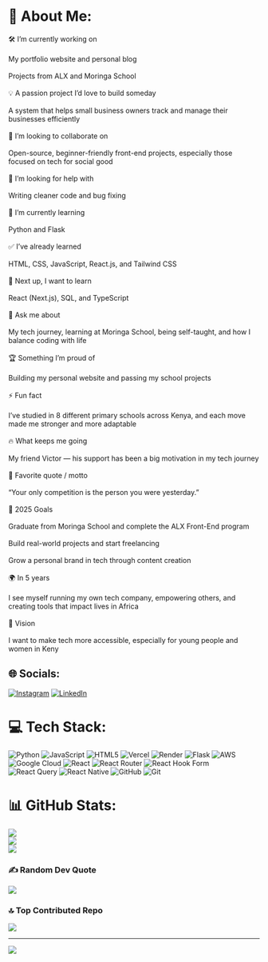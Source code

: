 # 💫 About Me:
🛠️ I’m currently working on<br><br>My portfolio website and personal blog<br><br>Projects from ALX and Moringa School<br><br>💡 A passion project I’d love to build someday<br><br>A system that helps small business owners track and manage their businesses efficiently<br><br>🤝 I’m looking to collaborate on<br><br>Open-source, beginner-friendly front-end projects, especially those focused on tech for social good<br><br>🤲 I’m looking for help with<br><br>Writing cleaner code and bug fixing<br><br>🌱 I’m currently learning<br><br>Python and Flask<br><br>✅ I’ve already learned<br><br>HTML, CSS, JavaScript, React.js, and Tailwind CSS<br><br>🎯 Next up, I want to learn<br><br>React (Next.js), SQL, and TypeScript<br><br>💬 Ask me about<br><br>My tech journey, learning at Moringa School, being self-taught, and how I balance coding with life<br><br>🏆 Something I’m proud of<br><br>Building my personal website and passing my school projects<br><br>⚡ Fun fact<br><br>I’ve studied in 8 different primary schools across Kenya, and each move made me stronger and more adaptable<br><br>🔥 What keeps me going<br><br>My friend Victor — his support has been a big motivation in my tech journey<br><br>💬 Favorite quote / motto<br><br>“Your only competition is the person you were yesterday.”<br><br>🎯 2025 Goals<br><br>Graduate from Moringa School and complete the ALX Front-End program<br><br>Build real-world projects and start freelancing<br><br>Grow a personal brand in tech through content creation<br><br>🌍 In 5 years<br><br>I see myself running my own tech company, empowering others, and creating tools that impact lives in Africa<br><br>🚀 Vision<br><br>I want to make tech more accessible, especially for young people and women in Keny


## 🌐 Socials:
[![Instagram](https://img.shields.io/badge/Instagram-%23E4405F.svg?logo=Instagram&logoColor=white)](https://instagram.com/https://www.instagram.com/gloria_andonya/) [![LinkedIn](https://img.shields.io/badge/LinkedIn-%230077B5.svg?logo=linkedin&logoColor=white)](https://linkedin.com/in/https://www.linkedin.com/in/gloria-andonya/) 

# 💻 Tech Stack:
![Python](https://img.shields.io/badge/python-3670A0?style=for-the-badge&logo=python&logoColor=ffdd54) ![JavaScript](https://img.shields.io/badge/javascript-%23323330.svg?style=for-the-badge&logo=javascript&logoColor=%23F7DF1E) ![HTML5](https://img.shields.io/badge/html5-%23E34F26.svg?style=for-the-badge&logo=html5&logoColor=white) ![Vercel](https://img.shields.io/badge/vercel-%23000000.svg?style=for-the-badge&logo=vercel&logoColor=white) ![Render](https://img.shields.io/badge/Render-%46E3B7.svg?style=for-the-badge&logo=render&logoColor=white) ![Flask](https://img.shields.io/badge/flask-%23000.svg?style=for-the-badge&logo=flask&logoColor=white) ![AWS](https://img.shields.io/badge/AWS-%23FF9900.svg?style=for-the-badge&logo=amazon-aws&logoColor=white) ![Google Cloud](https://img.shields.io/badge/GoogleCloud-%234285F4.svg?style=for-the-badge&logo=google-cloud&logoColor=white) ![React](https://img.shields.io/badge/react-%2320232a.svg?style=for-the-badge&logo=react&logoColor=%2361DAFB) ![React Router](https://img.shields.io/badge/React_Router-CA4245?style=for-the-badge&logo=react-router&logoColor=white) ![React Hook Form](https://img.shields.io/badge/React%20Hook%20Form-%23EC5990.svg?style=for-the-badge&logo=reacthookform&logoColor=white) ![React Query](https://img.shields.io/badge/-React%20Query-FF4154?style=for-the-badge&logo=react%20query&logoColor=white) ![React Native](https://img.shields.io/badge/react_native-%2320232a.svg?style=for-the-badge&logo=react&logoColor=%2361DAFB) ![GitHub](https://img.shields.io/badge/github-%23121011.svg?style=for-the-badge&logo=github&logoColor=white) ![Git](https://img.shields.io/badge/git-%23F05033.svg?style=for-the-badge&logo=git&logoColor=white)
# 📊 GitHub Stats:
![](https://github-readme-stats.vercel.app/api?username=GloriaAndonyaIT&theme=dark&hide_border=false&include_all_commits=true&count_private=true)<br/>
![](https://nirzak-streak-stats.vercel.app/?user=GloriaAndonyaIT&theme=dark&hide_border=false)<br/>
![](https://github-readme-stats.vercel.app/api/top-langs/?username=GloriaAndonyaIT&theme=dark&hide_border=false&include_all_commits=true&count_private=true&layout=compact)

### ✍️ Random Dev Quote
![](https://quotes-github-readme.vercel.app/api?type=horizontal&theme=radical)

### 🔝 Top Contributed Repo
![](https://github-contributor-stats.vercel.app/api?username=GloriaAndonyaIT&limit=5&theme=dark&combine_all_yearly_contributions=true)

---
[![](https://visitcount.itsvg.in/api?id=GloriaAndonyaIT&icon=0&color=0)](https://visitcount.itsvg.in)

<!-- Proudly created with GPRM ( https://gprm.itsvg.in ) -->
